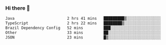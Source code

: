 ### Hi there 👋

<!--START_SECTION:waka-->

```txt
Java                       2 hrs 41 mins   █████████▒░░░░░░░░░░░░░░░   37.44 %
TypeScript                 2 hrs 22 mins   ████████▒░░░░░░░░░░░░░░░░   33.10 %
Brazil Dependency Config   52 mins         ███░░░░░░░░░░░░░░░░░░░░░░   12.22 %
Other                      33 mins         ██░░░░░░░░░░░░░░░░░░░░░░░   07.76 %
JSON                       23 mins         █▒░░░░░░░░░░░░░░░░░░░░░░░   05.51 %
```

<!--END_SECTION:waka-->

<!--
**jerry-shao/jerry-shao** is a ✨ _special_ ✨ repository because its `README.md` (this file) appears on your GitHub profile.

Here are some ideas to get you started:

- 🔭 I’m currently working on ...
- 🌱 I’m currently learning ...
- 👯 I’m looking to collaborate on ...
- 🤔 I’m looking for help with ...
- 💬 Ask me about ...
- 📫 How to reach me: ...
- 😄 Pronouns: ...
- ⚡ Fun fact: ...
-->
